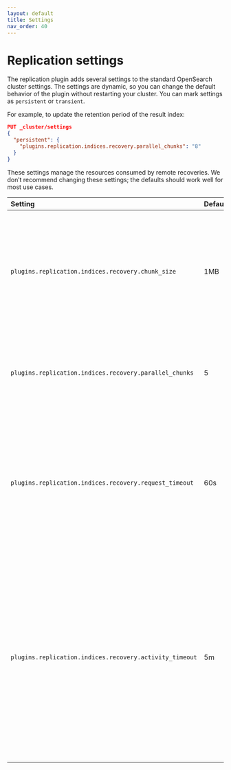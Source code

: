 ```yaml
---
layout: default
title: Settings
nav_order: 40
---
```


# Replication settings

The replication plugin adds several settings to the standard OpenSearch cluster settings.
The settings are dynamic, so you can change the default behavior of the plugin without restarting your cluster.
You can mark settings as `persistent` or `transient`.

For example, to update the retention period of the result index:

```json
PUT _cluster/settings
{
  "persistent": {
    "plugins.replication.indices.recovery.parallel_chunks": "8"
  }
}
```

These settings manage the resources consumed by remote recoveries. We don’t recommend changing these settings; the defaults should work well for most use cases.

Setting | Default | Description
:--- | :--- | :---
`plugins.replication.indices.recovery.chunk_size` | 1MB | The chunk size requested by the follower cluster during file transfer. Specify the chunk size as a value and unit, for example, 10MB, 5KB. 
`plugins.replication.indices.recovery.parallel_chunks` | 5 | The number of file chunk requests that can be sent in parallel for each recovery. 
`plugins.replication.indices.recovery.request_timeout` | 60s | The amount of time to wait for individual network requests during the remote recovery process. A single action timeout can cause recovery to fail.
`plugins.replication.indices.recovery.activity_timeout` | 5m | The amount of time to wait for recovery activity. If the leader cluster doesn't receive recovery requests from the follower for this amount of time, it closes the in-memory resources needed to supply data to the follower during recovery.

